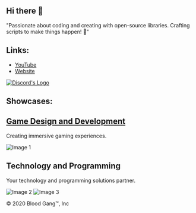 <!DOCTYPE html>
<html lang="en">
<head>
    <meta charset="UTF-8">
    <meta name="viewport" content="width=device-width, initial-scale=1.0">
</head>
<body>
    <div class="container">
        <section>
            <h2>Hi there 👋</h2>
            <p>"Passionate about coding and creating with open-source libraries. Crafting scripts to make things happen! 🚀"</p>
        </section>
        <section>
            <h2>Links:</h2>
            <ul>
                <li><a href="https://youtube.com/@BloodGangInc" target="_blank">YouTube</a></li>
                <li><a href="https://blood-gang-inc.github.io/.github/" target="_blank">Website</a></li>
            </ul>
        </section>
        <section>
                                                        <div class="button-container">
            <a class="button" href="https://linkr.it/blood" target="_blank">
                <img src="https://files.catbox.moe/cunqhf.png" alt="Discord's Logo" style="vertical-align: middle;">
            </a>
        </div>
            <h2>Showcases:</h2>
            <div class="work-images">
                <h2><a href = "https://linkr.it/waist">Game Design and Development</a></h2>
        <p>Creating immersive gaming experiences.</p>
                <img src="https://static.wixstatic.com/media/4585c8_e600e1468e5d4361aca78861e48ff266~mv2.png/v1/fit/w_552,h_498,q_90/4585c8_e600e1468e5d4361aca78861e48ff266~mv2.webp" alt="Image 1">
                        <h2>Technology and Programming</h2>
        <p>Your technology and programming solutions partner.</p>
                <img src="https://static.wixstatic.com/media/4585c8_86a668aa442d4588828dc8e8f9f39e2c~mv2.png/v1/fit/w_533,h_498,q_90/4585c8_86a668aa442d4588828dc8e8f9f39e2c~mv2.webp" alt="Image 2">
                <img src="https://static.wixstatic.com/media/4585c8_ffc5498a37d5475ba36345dc52390439~mv2.png/v1/fit/w_526,h_498,q_90/4585c8_ffc5498a37d5475ba36345dc52390439~mv2.webp" alt="Image 3">
        </section>
    </div>
            <footer>
            <p>&copy; 2020 Blood Gang™️, Inc</p>
                </footer>
</body>
</html>
